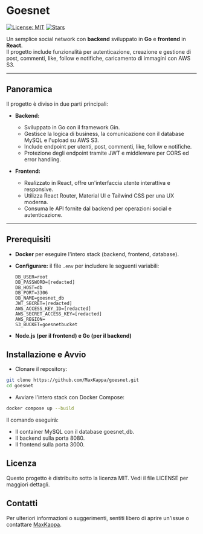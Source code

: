 # Goesnet

[![License: MIT](https://img.shields.io/badge/License-MIT-yellow.svg)](LICENSE)
[![Stars](https://img.shields.io/github/stars/MaxKappa/goesnet?style=social)](https://github.com/MaxKappa/goesnet)

Un semplice social network con **backend** sviluppato in **Go** e **frontend** in **React**.  
Il progetto include funzionalità per autenticazione, creazione e gestione di post, commenti, like, follow e notifiche, caricamento di immagini con AWS S3.

---

## Panoramica

Il progetto è diviso in due parti principali:

- **Backend:**  
  - Sviluppato in Go con il framework Gin.
  - Gestisce la logica di business, la comunicazione con il database MySQL e l'upload su AWS S3.
  - Include endpoint per utenti, post, commenti, like, follow e notifiche.
  - Protezione degli endpoint tramite JWT e middleware per CORS ed error handling.

- **Frontend:**  
  - Realizzato in React, offre un'interfaccia utente interattiva e responsive.
  - Utilizza React Router, Material UI e Tailwind CSS per una UX moderna.
  - Consuma le API fornite dal backend per operazioni social e autenticazione.

---

## Prerequisiti

- **Docker** per eseguire l'intero stack (backend, frontend, database).

- **Configurare:** il file `.env` per includere le seguenti variabili:
  
  ```dotenv
  DB_USER=root
  DB_PASSWORD=[redacted]
  DB_HOST=db
  DB_PORT=3306
  DB_NAME=goesnet_db
  JWT_SECRET=[redacted]
  AWS_ACCESS_KEY_ID=[redacted]
  AWS_SECRET_ACCESS_KEY=[redacted]
  AWS_REGION=
  S3_BUCKET=goesnetbucket

- **Node.js (per il frontend) e Go (per il backend)**

## Installazione e Avvio

- Clonare il repository:

```bash
git clone https://github.com/MaxKappa/goesnet.git
cd goesnet
```
- Avviare l'intero stack con Docker Compose:

```bash
docker compose up --build
```
Il comando eseguirà:

- Il container MySQL con il database goesnet_db.
- Il backend sulla porta 8080.
- Il frontend sulla porta 3000.


## Licenza
Questo progetto è distribuito sotto la licenza MIT.
Vedi il file LICENSE per maggiori dettagli.

## Contatti
Per ulteriori informazioni o suggerimenti, sentiti libero di aprire un'issue o contattare [MaxKappa](https://github.com/MaxKappa).

